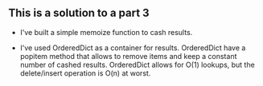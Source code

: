 ## This is a solution to a part 3

- I've built a simple memoize function to cash results.

- I've used OrderedDict as a container for results. OrderedDict have a popitem method that allows to remove items and keep a constant number of cashed results. OrderedDict allows for O(1) lookups, but the delete/insert operation is O(n) at worst.  